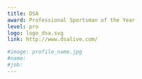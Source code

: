 ```yaml
---
title: DSA
award: Professional Sportsman of the Year
level: pro
logo: logo_dsa.svg
link: http://www.dsalive.com/

#image: profile_name.jpg
#name:
#job:
---
```

